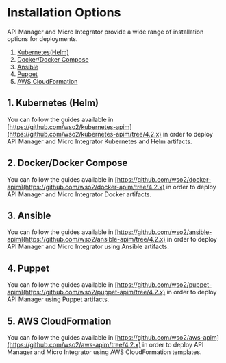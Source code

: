 # Installation Options

API Manager and Micro Integrator provide a wide range of installation options for deployments.

1. [Kubernetes(Helm)](#1-kubernetes-helm)
2. [Docker/Docker Compose](#2-dockerdocker-compose)
3. [Ansible](#3-ansible)
4. [Puppet](#4-puppet)
5. [AWS CloudFormation](#5-aws-cloudformation)

## 1. Kubernetes (Helm)

You can follow the guides available in [https://github.com/wso2/kubernetes-apim](https://github.com/wso2/kubernetes-apim/tree/4.2.x) in order to deploy API Manager and Micro Integrator Kubernetes and Helm artifacts.

## 2. Docker/Docker Compose

You can follow the guides available in [https://github.com/wso2/docker-apim](https://github.com/wso2/docker-apim/tree/4.2.x) in order to deploy API Manager and Micro Integrator Docker artifacts.

## 3. Ansible

You can follow the guides available in [https://github.com/wso2/ansible-apim](https://github.com/wso2/ansible-apim/tree/4.2.x) in order to deploy API Manager and Micro Integrator using Ansible artifacts.

## 4. Puppet

You can follow the guides available in [https://github.com/wso2/puppet-apim](https://github.com/wso2/puppet-apim/tree/4.2.x) in order to deploy API Manager using Puppet artifacts.

## 5. AWS CloudFormation

You can follow the guides available in [https://github.com/wso2/aws-apim](https://github.com/wso2/aws-apim/tree/4.2.x) in order to deploy API Manager and Micro Integrator using AWS CloudFormation templates.
